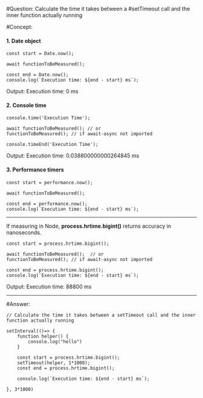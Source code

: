 #Question: Calculate the time it takes between a #setTimeout call and the inner function actually running

#Concept:
#### 1. Date object
```
const start = Date.now();

await functionToBeMeasured();

const end = Date.now();
console.log(`Execution time: ${end - start} ms`);
```

Output:
Execution time: 0 ms

#### 2. Console time
```
console.time('Execution Time');

await functionToBeMeasured(); // or
functionToBeMeasured(); // if await-async not imported

console.timeEnd('Execution Time');
```

Output:
Execution time: 0.038800000000264845 ms

#### 3. Performance timers

```
const start = performance.now();

await functionToBeMeasured();

const end = performance.now();
console.log(`Execution time: ${end - start} ms`);
```
-----
If measuring in Node, **process.hrtime.bigint()** returns accuracy in nanoseconds.
```
const start = process.hrtime.bigint();

await functionToBeMeasured();  // or
functionToBeMeasured(); // if await-async not imported

const end = process.hrtime.bigint();
console.log(`Execution time: ${end - start} ms`);
```

Output:
Execution time: 88800 ms

------------------------------------------------------------------------------

#Answer:

```
// Calculate the time it takes between a setTimeout call and the inner function actually running

setInterval(()=> {
    function helper() {
        console.log("hello")
    }  

    const start = process.hrtime.bigint();
    setTimeout(helper, 1*1000);
    const end = process.hrtime.bigint();

    console.log(`Execution time: ${end - start} ms`);

}, 3*1000)
```

